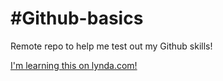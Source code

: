 #Github-basics
==============
Remote repo to help me test out my Github skills!

[I'm learning this on lynda.com!](http://www.lynda.com)
